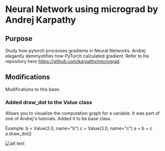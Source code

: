 # Neural Network using micrograd by Andrej Karpathy
## Purpose
Study how pytorch processes gradients in Neural Networks. Andrej elegantly demmystifies how PyTorch calculated gradient. 
Refer to his repository here https://github.com/karpathy/micrograd.

## Modifications
Modifications to this base.
### Added draw_dot to the Value class
Allows you to visualize the computation graph for a variable. It was part of one of Andrej's tutorials. Added it to be base class.

Example: 
b = Value(2.0, name="b")
c = Value(3.0, name="c")
a = b + c
a.draw_dot()

![alt text](https://www.github.com/pansworld/experiments/neural_networks/withautograd/assets/Micrograd_example_1.png)
